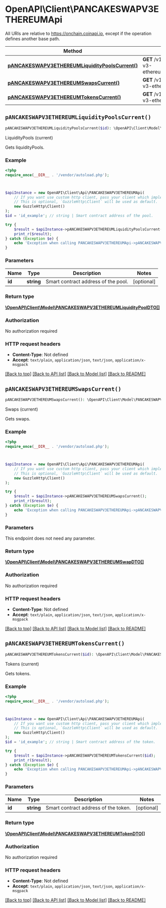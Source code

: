 # OpenAPI\Client\PANCAKESWAPV3ETHEREUMApi

All URIs are relative to https://onchain.coinapi.io, except if the operation defines another base path.

| Method | HTTP request | Description |
| ------------- | ------------- | ------------- |
| [**pANCAKESWAPV3ETHEREUMLiquidityPoolsCurrent()**](PANCAKESWAPV3ETHEREUMApi.md#pANCAKESWAPV3ETHEREUMLiquidityPoolsCurrent) | **GET** /v1/dapps/pancakeswap-v3-ethereum/liquidityPools/current | LiquidityPools (current) |
| [**pANCAKESWAPV3ETHEREUMSwapsCurrent()**](PANCAKESWAPV3ETHEREUMApi.md#pANCAKESWAPV3ETHEREUMSwapsCurrent) | **GET** /v1/dapps/pancakeswap-v3-ethereum/swaps/current | Swaps (current) |
| [**pANCAKESWAPV3ETHEREUMTokensCurrent()**](PANCAKESWAPV3ETHEREUMApi.md#pANCAKESWAPV3ETHEREUMTokensCurrent) | **GET** /v1/dapps/pancakeswap-v3-ethereum/tokens/current | Tokens (current) |


## `pANCAKESWAPV3ETHEREUMLiquidityPoolsCurrent()`

```php
pANCAKESWAPV3ETHEREUMLiquidityPoolsCurrent($id): \OpenAPI\Client\Model\PANCAKESWAPV3ETHEREUMLiquidityPoolDTO[]
```

LiquidityPools (current)

Gets liquidityPools.

### Example

```php
<?php
require_once(__DIR__ . '/vendor/autoload.php');



$apiInstance = new OpenAPI\Client\Api\PANCAKESWAPV3ETHEREUMApi(
    // If you want use custom http client, pass your client which implements `GuzzleHttp\ClientInterface`.
    // This is optional, `GuzzleHttp\Client` will be used as default.
    new GuzzleHttp\Client()
);
$id = 'id_example'; // string | Smart contract address of the pool.

try {
    $result = $apiInstance->pANCAKESWAPV3ETHEREUMLiquidityPoolsCurrent($id);
    print_r($result);
} catch (Exception $e) {
    echo 'Exception when calling PANCAKESWAPV3ETHEREUMApi->pANCAKESWAPV3ETHEREUMLiquidityPoolsCurrent: ', $e->getMessage(), PHP_EOL;
}
```

### Parameters

| Name | Type | Description  | Notes |
| ------------- | ------------- | ------------- | ------------- |
| **id** | **string**| Smart contract address of the pool. | [optional] |

### Return type

[**\OpenAPI\Client\Model\PANCAKESWAPV3ETHEREUMLiquidityPoolDTO[]**](../Model/PANCAKESWAPV3ETHEREUMLiquidityPoolDTO.md)

### Authorization

No authorization required

### HTTP request headers

- **Content-Type**: Not defined
- **Accept**: `text/plain`, `application/json`, `text/json`, `application/x-msgpack`

[[Back to top]](#) [[Back to API list]](../../README.md#endpoints)
[[Back to Model list]](../../README.md#models)
[[Back to README]](../../README.md)

## `pANCAKESWAPV3ETHEREUMSwapsCurrent()`

```php
pANCAKESWAPV3ETHEREUMSwapsCurrent(): \OpenAPI\Client\Model\PANCAKESWAPV3ETHEREUMSwapDTO[]
```

Swaps (current)

Gets swaps.

### Example

```php
<?php
require_once(__DIR__ . '/vendor/autoload.php');



$apiInstance = new OpenAPI\Client\Api\PANCAKESWAPV3ETHEREUMApi(
    // If you want use custom http client, pass your client which implements `GuzzleHttp\ClientInterface`.
    // This is optional, `GuzzleHttp\Client` will be used as default.
    new GuzzleHttp\Client()
);

try {
    $result = $apiInstance->pANCAKESWAPV3ETHEREUMSwapsCurrent();
    print_r($result);
} catch (Exception $e) {
    echo 'Exception when calling PANCAKESWAPV3ETHEREUMApi->pANCAKESWAPV3ETHEREUMSwapsCurrent: ', $e->getMessage(), PHP_EOL;
}
```

### Parameters

This endpoint does not need any parameter.

### Return type

[**\OpenAPI\Client\Model\PANCAKESWAPV3ETHEREUMSwapDTO[]**](../Model/PANCAKESWAPV3ETHEREUMSwapDTO.md)

### Authorization

No authorization required

### HTTP request headers

- **Content-Type**: Not defined
- **Accept**: `text/plain`, `application/json`, `text/json`, `application/x-msgpack`

[[Back to top]](#) [[Back to API list]](../../README.md#endpoints)
[[Back to Model list]](../../README.md#models)
[[Back to README]](../../README.md)

## `pANCAKESWAPV3ETHEREUMTokensCurrent()`

```php
pANCAKESWAPV3ETHEREUMTokensCurrent($id): \OpenAPI\Client\Model\PANCAKESWAPV3ETHEREUMTokenDTO[]
```

Tokens (current)

Gets tokens.

### Example

```php
<?php
require_once(__DIR__ . '/vendor/autoload.php');



$apiInstance = new OpenAPI\Client\Api\PANCAKESWAPV3ETHEREUMApi(
    // If you want use custom http client, pass your client which implements `GuzzleHttp\ClientInterface`.
    // This is optional, `GuzzleHttp\Client` will be used as default.
    new GuzzleHttp\Client()
);
$id = 'id_example'; // string | Smart contract address of the token.

try {
    $result = $apiInstance->pANCAKESWAPV3ETHEREUMTokensCurrent($id);
    print_r($result);
} catch (Exception $e) {
    echo 'Exception when calling PANCAKESWAPV3ETHEREUMApi->pANCAKESWAPV3ETHEREUMTokensCurrent: ', $e->getMessage(), PHP_EOL;
}
```

### Parameters

| Name | Type | Description  | Notes |
| ------------- | ------------- | ------------- | ------------- |
| **id** | **string**| Smart contract address of the token. | [optional] |

### Return type

[**\OpenAPI\Client\Model\PANCAKESWAPV3ETHEREUMTokenDTO[]**](../Model/PANCAKESWAPV3ETHEREUMTokenDTO.md)

### Authorization

No authorization required

### HTTP request headers

- **Content-Type**: Not defined
- **Accept**: `text/plain`, `application/json`, `text/json`, `application/x-msgpack`

[[Back to top]](#) [[Back to API list]](../../README.md#endpoints)
[[Back to Model list]](../../README.md#models)
[[Back to README]](../../README.md)
